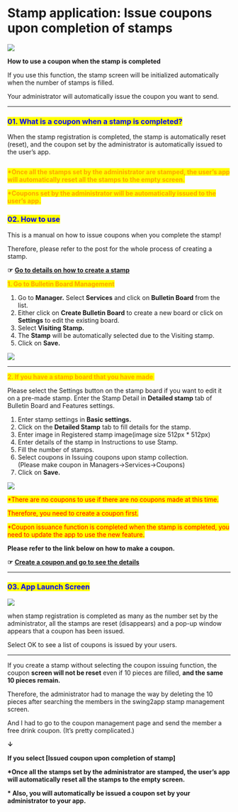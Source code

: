 # Stamp application: Issue coupons upon completion of stamps

![](https://support.swing2app.com/wp-content/uploads/2019/03/bb\_stamp.png)

**How to use a coupon when the stamp is completed**

If you use this function, the stamp screen will be initialized automatically when the number of stamps is filled.

Your administrator will automatically issue the coupon you want to send.

***

### <mark style="color:blue;">**01. What is a coupon when a stamp is completed?**</mark>

When the stamp registration is completed, the stamp is automatically reset (reset), and the coupon set by the administrator is automatically issued to the user’s app.

<div align="left">

<img src="https://support.swing2app.com/wp-content/uploads/2019/03/20@3x.png" alt="">

</div>

<mark style="color:orange;">**\*Once all the stamps set by the administrator are stamped, the user’s app will automatically reset all the stamps to the empty screen.**</mark>

<mark style="color:orange;">**\*Coupons set by the administrator will be automatically issued to the user’s app.**</mark>



### <mark style="color:blue;">**02. How to use**</mark>

This is a manual on how to issue coupons when you complete the stamp!

Therefore, please refer to the post for the whole process of creating a stamp.

**☞** [**Go to details on how to create a stamp**](stamp.md)



<mark style="color:orange;">**1. Go to Bulletin Board Management**</mark>

1. Go to **Manager.** Select **Services** and click on **Bulletin Board** from the list.
2. Either click on **Create Bulletin Board** to create a new board or click on **Settings** to edit the existing board.
3. Select **Visiting Stamp.**
4. The **Stamp** will be automatically selected due to the Visiting stamp.
5. Click on **Save.**

![](https://support.swing2app.com/wp-content/uploads/2018/09/b77-e1587044470326-1.png)

***

<mark style="color:orange;">**2. If you have a stamp board that you have made ​**</mark>

Please select the Settings button on the stamp board if you want to edit it on a pre-made stamp. Enter the Stamp Detail in **Detailed stamp** tab of Bulletin Board and Features settings.

1. Enter stamp settings in **Basic settings.**
2. Click on the **Detailed Stamp** tab to fill details for the stamp.
3. Enter image in Registered stamp image(image size 512px \* 512px)
4. Enter details of the stamp in Instructions to use Stamp.
5. Fill the number of stamps.
6. Select coupons in Issuing coupons upon stamp collection.\
   (Please make coupon in Managers→Services→Coupons)
7. Click on **Save.**

![](https://support.swing2app.com/wp-content/uploads/2018/09/b79.png)

<mark style="color:red;">\*There are no coupons to use if there are no coupons made at this time.</mark>

<mark style="color:red;">Therefore, you need to create a coupon first.</mark>

<mark style="color:red;">\*Coupon issuance function is completed when the stamp is completed, you need to update the app to use the new feature.</mark>

**Please refer to the link below on how to make a coupon.**

**☞** [**Create a coupon and go to see the details**](../service/coupon.md)

***

### <mark style="color:blue;">**03. App Launch Screen**</mark>

![](https://support.swing2app.com/wp-content/uploads/2019/03/copsc.png)

when stamp registration is completed as many as the number set by the administrator, all the stamps are reset (disappears) and a pop-up window appears that a coupon has been issued.

Select OK to see a list of coupons is issued by your users.

***

If you create a stamp without selecting the coupon issuing function, the coupon **screen will not be reset** even if 10 pieces are filled, **and the same 10 pieces remain.**

Therefore, the administrator had to manage the way by deleting the 10 pieces after searching the members in the swing2app stamp management screen.

And I had to go to the coupon management page and send the member a free drink coupon. (It’s pretty complicated.)

**↓**

**If you select \[Issued coupon upon completion of stamp]**

**\*Once all the stamps set by the administrator are stamped, the user’s app will automatically reset all the stamps to the empty screen.**

**\* Also, you will automatically be issued a coupon set by your administrator to your app.**
